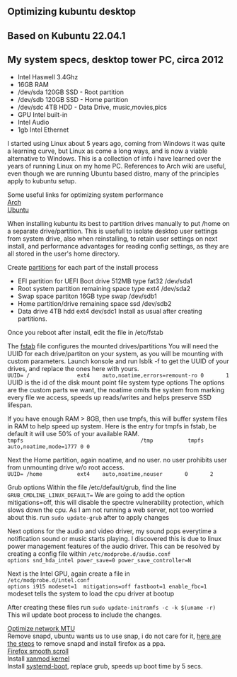 ## Optimizing kubuntu desktop
## Based on Kubuntu 22.04.1
## My system specs, desktop tower PC, circa 2012
* Intel Haswell 3.4Ghz
* 16GB RAM
* /dev/sda 120GB SSD - Root partition
* /dev/sdb 120GB SSD - Home partition
* /dev/sdc 4TB HDD   - Data Drive, music,movies,pics
* GPU Intel built-in
* Intel Audio
* 1gb Intel Ethernet

I started using Linux about 5 years ago, coming from Windows it was quite a learning curve, but Linux as come a long ways,
and is now a viable alternative to Windows.
This is a collection of info i have learned over the years of running Linux on my home PC.
References to Arch wiki are useful, even though we are running Ubuntu based distro, many of the principles apply to kubuntu setup.

Some useful links for optimizing system performance<br>
[Arch](https://wiki.archlinux.org/title/improving_performance)<br>
[Ubuntu](https://github.com/themagicalmammal/howtodebuntu#5-optimize-boot-time--ram-usage)<br>

When installing kubuntu its best to partition drives manually to put /home on a separate drive/partition.
This is usefull to isolate desktop user settings from system drive, also when reinstalling, to retain user settings on next install, 
and performance advantages for reading config settings, as they are all stored in the user's home directory.

Create [partitions](https://wiki.archlinux.org/title/partitioning) for each part of the install process
* EFI partition for UEFI Boot drive 512MB type fat32 /dev/sda1
* Root system partition remaining space type ext4 /dev/sda2
* Swap space partiton 16GB type swap /dev/sdb1
* Home partition/drive remaining space ssd /dev/sdb2
* Data drive 4TB hdd ext4 dev/sdc1
Install as usual after creating partitions.

Once you reboot after install, edit the file in /etc/fstab

The [fstab](https://wiki.archlinux.org/title/fstab) file configures the mounted drives/partitions
You will need the UUID for each drive/partiton on your system, as you will be mounting with custom parameters.
Launch konsole and run lsblk -f  to get the UUID of your drives, and replace the ones here with yours.<br>
`UUID= /               ext4    auto,noatime,errors=remount-ro 0       1`<br>
UUID is the id of the disk                mount point     file system type   options
The options are the custom parts we want, the noatime omits the system from marking every file we access, 
speeds up reads/writes and helps preserve SSD lifespan.
 
 If you have enough RAM > 8GB, then use tmpfs, this will buffer system files in RAM to help speed up system.
 Here is the entry for tmpfs in fstab, be default it will use 50% of your available RAM.<br>
 `tmpfs                                     /tmp           tmpfs   auto,noatime,mode=1777 0 0`<br>
 
 Next the Home partition, again noatime, and no user. no user prohibits user from unmounting drive w/o root access.<br>
 `UUID= /home           ext4    auto,noatime,nouser       0       2`<br>
 
 Grub options
 Within the file /etc/default/grub, find the line
 `GRUB_CMDLINE_LINUX_DEFAULT=`
 We are going to add the option mitigations=off, this will disable the spectre vulnerability protection, which slows down the cpu.
 As I am not running a web server, not too worried about this.
 run `sudo update-grub` after to apply changes<br>
 
 Next options for the audio and video driver, my sound pops everytime a notification sound or music starts playing.
 I discovered this is due to linux power management features of the audio driver.
 This can be resolved by creating a config file within `/etc/modprobe.d/audio.conf`<br>
 `options snd_hda_intel power_save=0 power_save_controller=N`<br>
 
 Next is the Intel GPU, again create a file in<br>
 `/etc/modprobe.d/intel.conf`<br>
 `options i915 modeset=1  mitigations=off fastboot=1 enable_fbc=1`<br>
 modeset tells the system to load the cpu driver at bootup
 
 After creating these files run `sudo update-initramfs -c -k $(uname -r)`<br>
 This wil update boot process to include the changes.
 
 [Optimize network MTU](https://appuals.com/how-to-optimize-ubuntu-internet-speed-with-mtu-settings/)<br> 
 Remove snapd, ubuntu wants us to use snap, i do not care for it, [here are the steps](https://haydenjames.io/remove-snap-ubuntu-22-04-lts/)
 to remove snapd and install firefox as a ppa.<br>
 [Firefox smooth scroll](https://github.com/AveYo/fox/blob/main/Natural%20Smooth%20Scrolling%20for%20user.js)<br>
 Install [xanmod kernel](https://xanmod.org/)<br>
 Install [systemd-boot](https://blobfolio.com/2018/replace-grub2-with-systemd-boot-on-ubuntu-18-04/), replace grub, speeds up boot time by 5 secs.<br>
